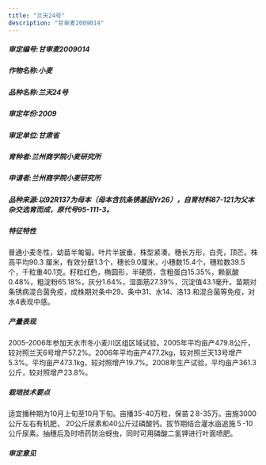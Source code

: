 ```yaml
---
title: "兰天24号"
description: "甘审麦2009014"
---
```

##### 审定编号:甘审麦2009014

##### 作物名称:小麦

##### 品种名称:兰天24号

##### 审定年份:2009

##### 审定单位:甘肃省

##### 育种者:兰州商学院小麦研究所

##### 申请者:兰州商学院小麦研究所

##### 品种来源:以92R137为母本（母本含抗条锈基因Yr26），自育材料87-121为父本杂交选育而成，原代号95-111-3。

##### 特征特性
普通小麦冬性，幼苗半匍匐。叶片半披垂，株型紧凑。穗长方形，白壳，顶芒。株高平均90.3 厘米，有效分蘖1.3个，穗长9.0厘米，小穗数15.4个，穗粒数39.5个，千粒重40.1克。籽粒红色，椭圆形，半硬质，含粗蛋白15.35%，赖氨酸0.48%，粗淀粉65.18%，灰分1.64%，湿面筋27.39%，沉淀值43.1毫升。苗期对条锈病混合菌免疫，成株期对条中29、条中31、水14、洛13 和混合菌等免疫，对水4表现中感。

##### 产量表现
2005-2006年参加天水市冬小麦川区组区域试验。2005年平均亩产479.8公斤，较对照兰天6号增产57.2%。2006年平均亩产477.2kg，较对照兰天13号增产5.3%。平均亩产473.1kg，较对照增产19.7%。2008年生产试验，平均亩产361.3公斤，较对照增产23.8%。

##### 栽培技术要点
适宜播种期为10月上旬至10月下旬。亩播35-40万粒，保苗２8-35万。亩施3000公斤左右有机肥， 20公斤尿素和40公斤过磷酸钙。拔节期结合灌水亩追施５-10公斤尿素。抽穗后及时喷药防治蚜虫，同时可用磷酸二氢钾进行叶面喷肥。

##### 审定意见

